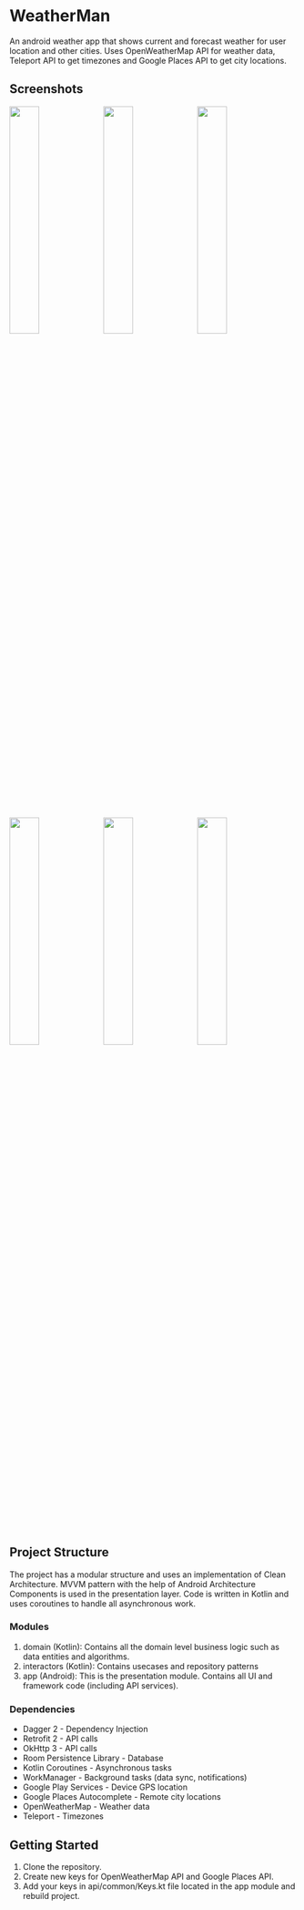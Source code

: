 # WeatherMan

An android weather app that shows current and forecast weather for user location and other cities.
Uses OpenWeatherMap API for weather data, Teleport API to get timezones and Google Places API to get city locations.

## Screenshots

<img src="https://user-images.githubusercontent.com/42505064/63302701-d9283d80-c2ab-11e9-94e7-c19b06ddecb2.jpg" width="32%"></img> 
<img src="https://user-images.githubusercontent.com/42505064/63302702-d9283d80-c2ab-11e9-9ab2-ddb93cf2bc58.jpg" width="32%"></img> 
<img src="https://user-images.githubusercontent.com/42505064/63302703-d9c0d400-c2ab-11e9-9e28-47d7ad8bcb9e.jpg" width="32%"></img> 
<img src="https://user-images.githubusercontent.com/42505064/63302704-d9c0d400-c2ab-11e9-900c-5e464d627b35.jpg" width="32%"></img> 
<img src="https://user-images.githubusercontent.com/42505064/63302705-d9c0d400-c2ab-11e9-8aaa-d8b8a0c7bcd6.jpg" width="32%"></img> 
<img src="https://user-images.githubusercontent.com/42505064/63302706-d9c0d400-c2ab-11e9-88ed-fcdb1ee6042b.jpg" width="32%"></img> 

## Project Structure

The project has a modular structure and uses an implementation of Clean Architecture. 
MVVM pattern with the help of Android Architecture Components is used in the presentation layer.
Code is written in Kotlin and uses coroutines to handle all asynchronous work.

### Modules

  1) domain (Kotlin): Contains all the domain level business logic such as data entities and algorithms.
  2) interactors (Kotlin): Contains usecases and repository patterns
  3) app (Android): This is the presentation module. Contains all UI and framework code (including API services).

### Dependencies

  * Dagger 2 - Dependency Injection
  * Retrofit 2 - API calls
  * OkHttp 3 - API calls
  * Room Persistence Library - Database
  * Kotlin Coroutines - Asynchronous tasks
  * WorkManager - Background tasks (data sync, notifications)
  * Google Play Services - Device GPS location
  * Google Places Autocomplete - Remote city locations
  * OpenWeatherMap - Weather data
  * Teleport - Timezones
  
## Getting Started

1) Clone the repository.
2) Create new keys for OpenWeatherMap API and Google Places API.
3) Add your keys in api/common/Keys.kt file located in the app module and rebuild project.